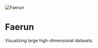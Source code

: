 ![Faerun](https://github.com/reymond-group/faerun/blob/master/app/images/logo.png?raw=true)
# Faerun
Visualizing large high-dimensional datasets.
